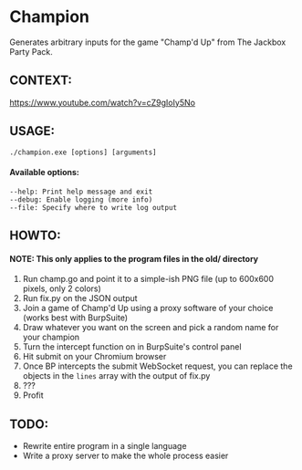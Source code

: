 # Champion
Generates arbitrary inputs for the game "Champ'd Up" from The Jackbox Party Pack.

## CONTEXT:
https://www.youtube.com/watch?v=cZ9gIoIy5No

## USAGE:
`./champion.exe [options] [arguments]`

#### Available options:
```
--help: Print help message and exit
--debug: Enable logging (more info)
--file: Specify where to write log output
```

## HOWTO:
#### NOTE: This only applies to the program files in the old/ directory
1. Run champ.go and point it to a simple-ish PNG file (up to 600x600 pixels, only 2 colors)
2. Run fix.py on the JSON output
3. Join a game of Champ'd Up using a proxy software of your choice (works best with BurpSuite)
4. Draw whatever you want on the screen and pick a random name for your champion
5. Turn the intercept function on in BurpSuite's control panel
6. Hit submit on your Chromium browser
7. Once BP intercepts the submit WebSocket request, you can replace the objects in the `lines` array with the output of fix.py
8. ???
9. Profit

## TODO:
* Rewrite entire program in a single language
* Write a proxy server to make the whole process easier
